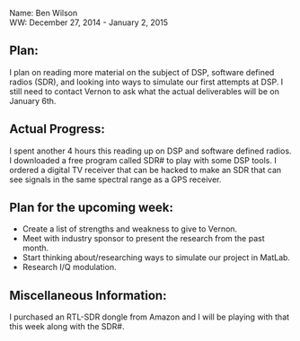 Name: Ben Wilson <br>
WW:	December 27, 2014 - January 2, 2015 <br>

## Plan:
I plan on reading more material on the subject of DSP, software defined radios (SDR), and looking into ways to simulate our first attempts at DSP. I still need to contact Vernon to ask what the actual deliverables will be on January 6th.

## Actual Progress:
I spent another 4 hours this reading up on DSP and software defined radios. I downloaded a free program called SDR# to play with some DSP tools. I ordered a digital TV receiver that can be hacked to make an SDR that can see signals in the same spectral range as a GPS receiver.

## Plan for the upcoming week:
* Create a list of strengths and weakness to give to Vernon. <br>
* Meet with industry sponsor to present the research from the past month. <br> 
* Start thinking about/researching ways to simulate our project in MatLab. <br>
* Research I/Q modulation. <br>

## Miscellaneous Information:
I purchased an RTL-SDR dongle from Amazon and I will be playing with that this week along with the SDR#.
